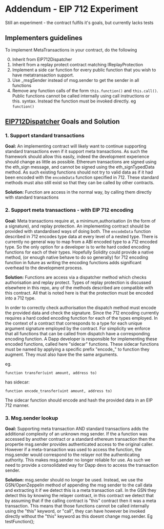 # Addendum - EIP 712 Experiment

Still an experiment - the contract fulfils it's goals, but currently lacks tests

## Implementers guidelines

To implement MetaTransactions in your contract, do the following

0. Inherit from EIP712Dispatcher
1. Inherit from a replay protect contract matching IReplayProtection
1. Implement a side car function for every public function that you wish to have metatransaction support.
2. Use _msgSender instead of msg.sender to get the sender in all functions
3. Remove any function calls of the form `this.function()` and `this.call()`. Public functions cannot be called internally using call instructions or this. syntax. Instead the function must be invoked directly. eg `function()`


## [EIP712Dispatcher](./EIP712Dispatcher.sol) Goals and Solution

### 1. Support standard transactions
**Goal:** An implementing contract will likely want to continue supporting standard transactions even if it support meta transactions. As such the framework should allow this easily, indeed the development experience should change as little as possible. Ethereum transactions are signed using the eth_sign message, and cannot be signed using the eth_signTypedData method. As such existing functions should not try to valid data as if it had been encoded with the `encodeData` function specified in 712. These standard methods must also still exist so that they can be called by other contracts.

**Solution:** Function are access in the normal way, by calling them directly with standard transactions

### 2. Support meta transactions - with EIP 712 encoding
**Goal:** Meta transactions require at, a minimum,authorisation (in the form of a signature), and replay protection. An implementing contract should be provided with standardised ways of doing both. The `encodeData` function described in 712 encodes type data at every level of a nested type. There is currently no general way to map from a ABI encoded type to a 712 encoded type. So the only option for a developer is to write hard coded encoding functions for each of their types. Hopefully Solidity could provide a native method, (or enough native behave to do so generally) for 712 encoding function in future as writing the encoding functions adds significant overhead to the development process.

**Solution:** Functions are access via a dispatcher method which checks authorisation and replay protect. Types of replay protection is discussed elsewhere in this repo, any of the methods described are compatible with this contract.
All that is noted here is that the protection must be encoded into a 712 type.

In order to correctly check authorisation the dispatch method must encode the provided data and check the signature. Since the 712 encoding currently requires a hard coded encoding function for each of the types employed. In the context of a contract that corresponds to a type for each unique argument signature employed by the contract. For simplicity we enforce that all functions that can be called from dispatch have a corresponding encoding function. A Dapp developer is responsible for implementing these encoded functions, called here "sidecar" functions. These sidecar functions must be named by applying a specific prefix "encode_" to function they augment. They must also have the the same arguments.

eg. 
```
function transfer(uint amount, address to)
```
has sidecar:
```
function encode_transfer(uint amount, address to)
```
The sidecar function should encode and hash the provided data in an EIP 712 manner.

### 3. Msg.sender lookup
**Goal:** Supporting meta transaction AND standard transactions adds the additional complexity of an unknown msg sender. If the a function was accessed by another contract or a standard ethereum transaction then the propertie msg.sender provides authenticated access to the original caller. However if a meta-transaction was used to access the function, the msg.sender would correspond to the relayer not the authenticating authority. This makes msg.sender no longer reliable for use. As such we need to provide a consolidated way for Dapp devs to access the transaction sender.

**Solution:** msg.sender should no longer be used. Instead, we use the GSN/OpenZeppelin method of appending the msg sender to the call data and extracting it if we detect this is a meta transaction call. In the GSN they detect this by knowing the relayer contract, in this contract we detect that by assuming that if the calling contract is "this" contract then it was a meta transaction. This means that those functions cannot be called internally using the "this" keyword, or "call", they can have however be invoked directly without the "this" keyword as this doesnt change msg.sender. Eg testFunction();